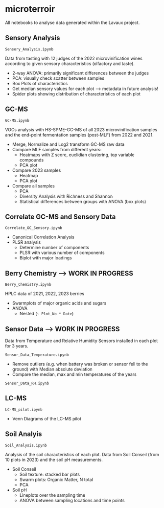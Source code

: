 # microterroir

All notebooks to analyse data generated within the Lavaux project.


 ## Sensory Analysis 
 `Sensory_Analysis.ipynb`

 Data from tasting with 12 judges of the 2022 microvinification wines according to given sensory characteristics (olfactory and taste). 

 * 2-way ANOVA: primarily significant differences between the judges 
 * PCA: visually check scatter between samples 
 * Box Plots of characteristics
 * Get median sensory values for each plot --> metadata in future analysis! 
 * Spider plots showing distribution of characteristics of each plot 


## GC-MS 
`GC-MS.ipynb`

VOCs analysis with HS-SPME-GC-MS of all 2023 microvinification samples and the end-point fermentation samples (post-MLF) from 2022 and 2021.

* Merge, Normalize and Log2 transform GC-MS raw data 
* Compare MLF samples from different years: 
  * Heatmaps with Z score, euclidian clustering, top variable compounds
  * PCA plot
* Compare 2023 samples 
  * Heatmap
  * PCA plot
* Compare all samples 
  * PCA
  * Diversity Analysis with Richness and Shannon 
  * Statistical differences between groups with ANOVA (box plots)
  
## Correlate GC-MS and Sensory Data
`Correlate_GC_Sensory.ipynb`

* Canonical Correlation Analysis
* PLSR analysis
  * Determine number of components 
  * PLSR with various number of components 
  * Biplot with major loadings 


## Berry Chemistry --> WORK IN PROGRESS 
`Berry_Chemistry.ipynb`

HPLC data of 2021, 2022, 2023 berries 
* Swarmplots of major organic acids and sugars
* ANOVA 
  * Nested (`~ Plot_No * Date`)


## Sensor Data --> WORK IN PROGRESS 
Data from Temperature and Relative Humidity Sensors installed in each plot for 3 years. 

`Sensor_Data_Temperature.ipynb`

* Remove outliers (e.g. when battery was broken or sensor fell to the ground) with Median absolute deviation 
* Compare the median, max and min temperatures of the years
  

`Sensor_Data_RH.ipynb`


## LC-MS 
`LC-MS_pilot.ipynb`

* Venn Diagrams of the LC-MS pilot 


## Soil Analyis 
`Soil_Analysis.ipynb`

Analysis of the soil characteristics of each plot. Data from Soil Conseil (from 10 plots in 2023) and the soil pH measurements. 

* Soil Conseil 
  * Soil texture: stacked bar plots 
  * Swarm plots: Organic Matter, N total 
  * PCA 
* Soil pH 
  * Lineplots over the sampling time 
  * ANOVA between sampling locations and time points 